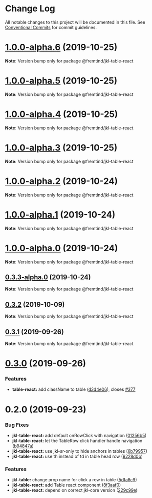 # Change Log

All notable changes to this project will be documented in this file.
See [Conventional Commits](https://conventionalcommits.org) for commit guidelines.

# [1.0.0-alpha.6](https://github.com/fremtind/jokul/compare/@fremtind/jkl-table-react@1.0.0-alpha.5...@fremtind/jkl-table-react@1.0.0-alpha.6) (2019-10-25)

**Note:** Version bump only for package @fremtind/jkl-table-react





# [1.0.0-alpha.5](https://github.com/fremtind/jokul/compare/@fremtind/jkl-table-react@1.0.0-alpha.4...@fremtind/jkl-table-react@1.0.0-alpha.5) (2019-10-25)

**Note:** Version bump only for package @fremtind/jkl-table-react





# [1.0.0-alpha.4](https://github.com/fremtind/jokul/compare/@fremtind/jkl-table-react@1.0.0-alpha.3...@fremtind/jkl-table-react@1.0.0-alpha.4) (2019-10-25)

**Note:** Version bump only for package @fremtind/jkl-table-react





# [1.0.0-alpha.3](https://github.com/fremtind/jokul/compare/@fremtind/jkl-table-react@1.0.0-alpha.2...@fremtind/jkl-table-react@1.0.0-alpha.3) (2019-10-25)

**Note:** Version bump only for package @fremtind/jkl-table-react





# [1.0.0-alpha.2](https://github.com/fremtind/jokul/compare/@fremtind/jkl-table-react@1.0.0-alpha.1...@fremtind/jkl-table-react@1.0.0-alpha.2) (2019-10-24)

**Note:** Version bump only for package @fremtind/jkl-table-react





# [1.0.0-alpha.1](https://github.com/fremtind/jokul/compare/@fremtind/jkl-table-react@1.0.0-alpha.0...@fremtind/jkl-table-react@1.0.0-alpha.1) (2019-10-24)

**Note:** Version bump only for package @fremtind/jkl-table-react





# [1.0.0-alpha.0](https://github.com/fremtind/jokul/compare/@fremtind/jkl-table-react@0.3.3-alpha.0...@fremtind/jkl-table-react@1.0.0-alpha.0) (2019-10-24)

**Note:** Version bump only for package @fremtind/jkl-table-react





## [0.3.3-alpha.0](https://github.com/fremtind/jokul/compare/@fremtind/jkl-table-react@0.3.2...@fremtind/jkl-table-react@0.3.3-alpha.0) (2019-10-24)

**Note:** Version bump only for package @fremtind/jkl-table-react





## [0.3.2](https://github.com/fremtind/jokul/compare/@fremtind/jkl-table-react@0.3.1...@fremtind/jkl-table-react@0.3.2) (2019-10-09)

**Note:** Version bump only for package @fremtind/jkl-table-react





## [0.3.1](https://github.com/fremtind/jokul/compare/@fremtind/jkl-table-react@0.3.0...@fremtind/jkl-table-react@0.3.1) (2019-09-26)

**Note:** Version bump only for package @fremtind/jkl-table-react





# [0.3.0](https://github.com/fremtind/jokul/compare/@fremtind/jkl-table-react@0.2.0...@fremtind/jkl-table-react@0.3.0) (2019-09-26)


### Features

* **table-react:** add className to table ([d3d4e06](https://github.com/fremtind/jokul/commit/d3d4e06)), closes [#377](https://github.com/fremtind/jokul/issues/377)





# 0.2.0 (2019-09-23)


### Bug Fixes

* **jkl-table-react:** add default onRowClick with navigation ([01256b5](https://github.com/fremtind/jokul/commit/01256b5))
* **jkl-table-react:** let the TableRow click handler handle navigation ([b94847a](https://github.com/fremtind/jokul/commit/b94847a))
* **jkl-table-react:** use jkl-sr-only to hide anchors in tables ([6b79957](https://github.com/fremtind/jokul/commit/6b79957))
* **jkl-table-react:** use th instead of td in table head row ([9228d0b](https://github.com/fremtind/jokul/commit/9228d0b))


### Features

* **jkl-table:** change prop name for click a row in table ([5dfa8c9](https://github.com/fremtind/jokul/commit/5dfa8c9))
* **jkl-table-react:** add Table react component ([8f3aaf0](https://github.com/fremtind/jokul/commit/8f3aaf0))
* **jkl-table-react:** depend on correct jkl-core version ([229c99e](https://github.com/fremtind/jokul/commit/229c99e))
